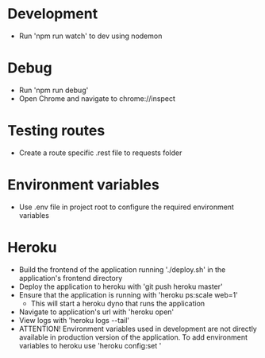 # Development

* Run 'npm run watch' to dev using nodemon

# Debug

* Run 'npm run debug'
* Open Chrome and navigate to chrome://inspect

# Testing routes

* Create a route specific .rest file to requests folder

# Environment variables

* Use .env file in project root to configure the required environment variables

# Heroku

* Build the frontend of the application running './deploy.sh' in the application's frontend directory
* Deploy the application to heroku with 'git push heroku master'
* Ensure that the application is running with 'heroku ps:scale web=1'
  * This will start a heroku dyno that runs the application
* Navigate to application's url with 'heroku open'
* View logs with 'heroku logs --tail'
* ATTENTION! Environment variables used in development are not directly available in production version of the application. To add environment variables to heroku use 'heroku config:set <variable>'